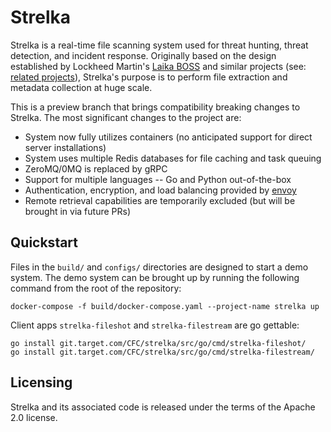 # Strelka
Strelka is a real-time file scanning system used for threat hunting, threat detection, and incident response. Originally based on the design established by Lockheed Martin's [Laika BOSS](https://github.com/lmco/laikaboss) and similar projects (see: [related projects](#related-projects)), Strelka's purpose is to perform file extraction and metadata collection at huge scale.

This is a preview branch that brings compatibility breaking changes to Strelka. The most significant changes to the project are:
* System now fully utilizes containers (no anticipated support for direct server installations)
* System uses multiple Redis databases for file caching and task queuing
* ZeroMQ/0MQ is replaced by gRPC
* Support for multiple languages -- Go and Python out-of-the-box
* Authentication, encryption, and load balancing provided by [envoy](https://www.envoyproxy.io/)
* Remote retrieval capabilities are temporarily excluded (but will be brought in via future PRs)

## Quickstart

Files in the `build/` and `configs/` directories are designed to start a demo system. The demo system can be brought up by running the following command from the root of the repository:
```
docker-compose -f build/docker-compose.yaml --project-name strelka up
```

Client apps `strelka-fileshot` and `strelka-filestream` are go gettable:
```
go install git.target.com/CFC/strelka/src/go/cmd/strelka-fileshot/
go install git.target.com/CFC/strelka/src/go/cmd/strelka-filestream/
```

## Licensing
Strelka and its associated code is released under the terms of the Apache 2.0 license.
